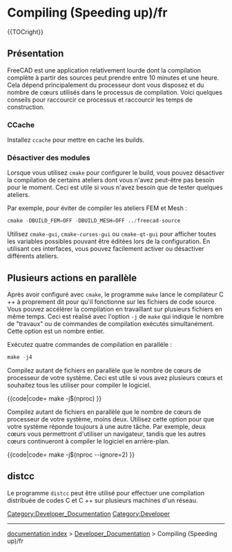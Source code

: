 # Compiling (Speeding up)/fr
{{TOCright}}

## Présentation

FreeCAD est une application relativement lourde dont la compilation complète à partir des sources peut prendre entre 10 minutes et une heure. Cela dépend principalement du processeur dont vous disposez et du nombre de cœurs utilisés dans le processus de compilation. Voici quelques conseils pour raccourcir ce processus et raccourcir les temps de construction.

### CCache

Installez `ccache` pour mettre en cache les builds.

### Désactiver des modules 

Lorsque vous utilisez `cmake` pour configurer le build, vous pouvez désactiver la compilation de certains ateliers dont vous n\'avez peut-être pas besoin pour le moment. Ceci est utile si vous n\'avez besoin que de tester quelques ateliers.

Par exemple, pour éviter de compiler les ateliers FEM et Mesh :


```python
cmake -DBUILD_FEM=OFF -DBUILD_MESH=OFF ../freecad-source
```

Utilisez `cmake-gui`, `cmake-curses-gui` ou `cmake-qt-gui` pour afficher toutes les variables possibles pouvant être éditées lors de la configuration. En utilisant ces interfaces, vous pouvez facilement activer ou désactiver différents ateliers.

## Plusieurs actions en parallèle 

Après avoir configuré avec `cmake`, le programme `make` lance le compilateur C ++ à proprement dit pour qu\'il fonctionne sur les fichiers de code source. Vous pouvez accélérer la compilation en travaillant sur plusieurs fichiers en même temps. Ceci est réalisé avec l\'option `-j` de `make` qui indique le nombre de \"travaux\" ou de commandes de compilation exécutés simultanément. Cette option est un nombre entier.

Exécutez quatre commandes de compilation en parallèle :


```python
make -j4
```

Compilez autant de fichiers en parallèle que le nombre de cœurs de processeur de votre système. Ceci est utile si vous avez plusieurs cœurs et souhaitez tous les utiliser pour compiler le logiciel.


{{code|code=
make -j$(nproc)
}}

Compilez autant de fichiers en parallèle que le nombre de cœurs de processeur de votre système, moins deux. Utilisez cette option pour que votre système réponde toujours à une autre tâche. Par exemple, deux cœurs vous permettront d\'utiliser un navigateur, tandis que les autres cœurs continueront à compiler le logiciel en arrière-plan.


{{code|code=
make -j$(nproc --ignore=2)
}}

## distcc

Le programme `distcc` peut être utilisé pour effectuer une compilation distribuée de codes C et C ++ sur plusieurs machines d\'un réseau.







[Category:Developer\_Documentation](Category:Developer_Documentation.md) [Category:Developer](Category:Developer.md)

---
[documentation index](../README.md) > [Developer_Documentation](Category:Developer_Documentation.md) > Compiling (Speeding up)/fr
